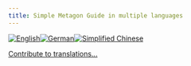 ```yaml
---
title: Simple Metagon Guide in multiple languages
---
```


[![English](https://emojipedia-us.s3.amazonaws.com/thumbs/120/apple/118/flag-for-united-kingdom_1f1ec-1f1e7.png)](/list/en)[![German](https://emojipedia-us.s3.amazonaws.com/thumbs/120/apple/118/flag-for-germany_1f1e9-1f1ea.png)](/list/de)[![Simplified Chinese](https://emojipedia-us.s3.amazonaws.com/thumbs/120/apple/118/flag-for-china_1f1e8-1f1f3.png)](/list/zhcn)

[Contribute to translations...](/list/contributing)
